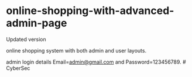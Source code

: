 # online-shopping-with-advanced-admin-page
Updated version


online shopping system with both admin and user layouts.

admin login details  Email=admin@gmail.com and Password=123456789.
#   C y b e r S e c  
 
